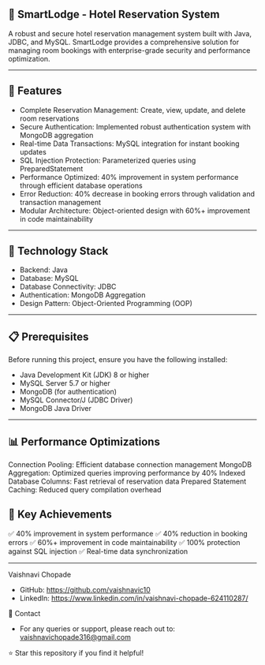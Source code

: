 ## 🏨 SmartLodge - Hotel Reservation System

A robust and secure hotel reservation management system built with Java, JDBC, and MySQL. SmartLodge provides a comprehensive solution for managing room bookings with enterprise-grade security and performance optimization.

---

## 🌟 Features

- Complete Reservation Management: Create, view, update, and delete room reservations
- Secure Authentication: Implemented robust authentication system with MongoDB aggregation
- Real-time Data Transactions: MySQL integration for instant booking updates
- SQL Injection Protection: Parameterized queries using PreparedStatement
- Performance Optimized: 40% improvement in system performance through efficient database operations
- Error Reduction: 40% decrease in booking errors through validation and transaction management
- Modular Architecture: Object-oriented design with 60%+ improvement in code maintainability
  
---

## 🚀 Technology Stack

- Backend: Java
- Database: MySQL
- Database Connectivity: JDBC
- Authentication: MongoDB Aggregation
- Design Pattern: Object-Oriented Programming (OOP)
  
---

## 📋 Prerequisites

Before running this project, ensure you have the following installed:

- Java Development Kit (JDK) 8 or higher
- MySQL Server 5.7 or higher
- MongoDB (for authentication)
- MySQL Connector/J (JDBC Driver)
- MongoDB Java Driver
  
---

## 📊 Performance Optimizations

Connection Pooling: Efficient database connection management
MongoDB Aggregation: Optimized queries improving performance by 40%
Indexed Database Columns: Fast retrieval of reservation data
Prepared Statement Caching: Reduced query compilation overhead

## 🎯 Key Achievements

✅ 40% improvement in system performance
✅ 40% reduction in booking errors
✅ 60%+ improvement in code maintainability
✅ 100% protection against SQL injection
✅ Real-time data synchronization

---

Vaishnavi Chopade
- GitHub: https://github.com/vaishnavic10
- LinkedIn: https://www.linkedin.com/in/vaishnavi-chopade-624110287/

📧 Contact
- For any queries or support, please reach out to: vaishnavichopade316@gmail.com

⭐ Star this repository if you find it helpful!
